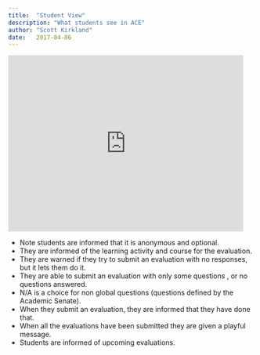 ```yaml
---
title:  "Student View"
description: "What students see in ACE"
author: "Scott Kirkland"
date:   2017-04-06
---
```


<iframe width="480" height="360" src="https://www.youtube.com/embed/WGpFle2Bh_c" frameborder="0"> </iframe>

- Note students are informed that it is anonymous and optional.
- They are informed of the learning activity and course for the evaluation.
- They are warned if they try to submit an evaluation with no responses, but it lets them do it.
- They are able to submit an evaluation with only some questions , or no questions answered.
- N/A is a choice for non global questions (questions defined by the Academic Senate).
- When they submit an evaluation, they are informed that they have done that.
- When all the evaluations have been submitted they are given a playful message.
- Students are informed of upcoming evaluations.
